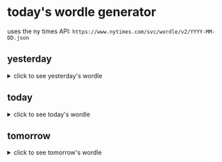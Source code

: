 # today's wordle generator

uses the ny times API: `https://www.nytimes.com/svc/wordle/v2/YYYY-MM-DD.json`

## yesterday

<details>
    <summary>click to see yesterday's wordle</summary>

    stall

</details>

## today

<details>
    <summary>click to see today's wordle</summary>

    tutor

</details>

## tomorrow

<details>
    <summary>click to see tomorrow's wordle</summary>

    briny

</details>
